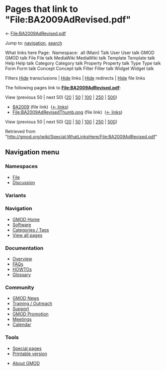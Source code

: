 <div id="mw-page-base" class="noprint">

</div>

<div id="mw-head-base" class="noprint">

</div>

<div id="content" class="mw-body" role="main">

<span id="top"></span>

<div id="mw-js-message" style="display:none;">

</div>



# <span dir="auto">Pages that link to "File:BA2009AdRevised.pdf"</span>

<div id="bodyContent">

<div id="contentSub">

←
[File:BA2009AdRevised.pdf](/wiki/File:BA2009AdRevised.pdf "File:BA2009AdRevised.pdf")

</div>

<div id="jump-to-nav" class="mw-jump">

Jump to: [navigation](#mw-navigation), [search](#p-search)

</div>

<div id="mw-content-text">

What links here Page:  Namespace:  all (Main) Talk User User talk GMOD
GMOD talk File File talk MediaWiki MediaWiki talk Template Template talk
Help Help talk Category Category talk Property Property talk Type Type
talk Form Form talk Concept Concept talk Filter Filter talk Widget
Widget talk

Filters
[Hide](/mediawiki/index.php?title=Special:WhatLinksHere/File:BA2009AdRevised.pdf&hidetrans=1 "Special:WhatLinksHere/File:BA2009AdRevised.pdf")
transclusions \|
[Hide](/mediawiki/index.php?title=Special:WhatLinksHere/File:BA2009AdRevised.pdf&hidelinks=1 "Special:WhatLinksHere/File:BA2009AdRevised.pdf")
links \|
[Hide](/mediawiki/index.php?title=Special:WhatLinksHere/File:BA2009AdRevised.pdf&hideredirs=1 "Special:WhatLinksHere/File:BA2009AdRevised.pdf")
redirects \|
[Hide](/mediawiki/index.php?title=Special:WhatLinksHere/File:BA2009AdRevised.pdf&hideimages=1 "Special:WhatLinksHere/File:BA2009AdRevised.pdf")
file links

The following pages link to
**[File:BA2009AdRevised.pdf](/wiki/File:BA2009AdRevised.pdf "File:BA2009AdRevised.pdf")**:

View (previous 50 \| next 50)
([20](/mediawiki/index.php?title=Special:WhatLinksHere/File:BA2009AdRevised.pdf&limit=20 "Special:WhatLinksHere/File:BA2009AdRevised.pdf")
\|
[50](/mediawiki/index.php?title=Special:WhatLinksHere/File:BA2009AdRevised.pdf&limit=50 "Special:WhatLinksHere/File:BA2009AdRevised.pdf")
\|
[100](/mediawiki/index.php?title=Special:WhatLinksHere/File:BA2009AdRevised.pdf&limit=100 "Special:WhatLinksHere/File:BA2009AdRevised.pdf")
\|
[250](/mediawiki/index.php?title=Special:WhatLinksHere/File:BA2009AdRevised.pdf&limit=250 "Special:WhatLinksHere/File:BA2009AdRevised.pdf")
\|
[500](/mediawiki/index.php?title=Special:WhatLinksHere/File:BA2009AdRevised.pdf&limit=500 "Special:WhatLinksHere/File:BA2009AdRevised.pdf"))

- [BA2009](/wiki/BA2009 "BA2009") (file link) ‎
  <span class="mw-whatlinkshere-tools">([←
  links](/mediawiki/index.php?title=Special:WhatLinksHere&target=BA2009 "Special:WhatLinksHere"))</span>
- [File:BA2009AdRevisedThumb.png](/wiki/File:BA2009AdRevisedThumb.png "File:BA2009AdRevisedThumb.png")
  (file link) ‎ <span class="mw-whatlinkshere-tools">([←
  links](/mediawiki/index.php?title=Special:WhatLinksHere&target=File%3ABA2009AdRevisedThumb.png "Special:WhatLinksHere"))</span>

View (previous 50 \| next 50)
([20](/mediawiki/index.php?title=Special:WhatLinksHere/File:BA2009AdRevised.pdf&limit=20 "Special:WhatLinksHere/File:BA2009AdRevised.pdf")
\|
[50](/mediawiki/index.php?title=Special:WhatLinksHere/File:BA2009AdRevised.pdf&limit=50 "Special:WhatLinksHere/File:BA2009AdRevised.pdf")
\|
[100](/mediawiki/index.php?title=Special:WhatLinksHere/File:BA2009AdRevised.pdf&limit=100 "Special:WhatLinksHere/File:BA2009AdRevised.pdf")
\|
[250](/mediawiki/index.php?title=Special:WhatLinksHere/File:BA2009AdRevised.pdf&limit=250 "Special:WhatLinksHere/File:BA2009AdRevised.pdf")
\|
[500](/mediawiki/index.php?title=Special:WhatLinksHere/File:BA2009AdRevised.pdf&limit=500 "Special:WhatLinksHere/File:BA2009AdRevised.pdf"))

</div>

<div class="printfooter">

Retrieved from
"<http://gmod.org/wiki/Special:WhatLinksHere/File:BA2009AdRevised.pdf>"

</div>

<div id="catlinks" class="catlinks catlinks-allhidden">

</div>

<div class="visualClear">

</div>

</div>

</div>

<div id="mw-navigation">

## Navigation menu

<div id="mw-head">



<div id="left-navigation">

<div id="p-namespaces" class="vectorTabs" role="navigation"
aria-labelledby="p-namespaces-label">

### Namespaces

- <span id="ca-nstab-image"><a href="/wiki/File:BA2009AdRevised.pdf" accesskey="c"
  title="View the file page [c]">File</a></span>
- <span id="ca-talk"><a
  href="/mediawiki/index.php?title=File_talk:BA2009AdRevised.pdf&amp;action=edit&amp;redlink=1"
  accesskey="t"
  title="Discussion about the content page [t]">Discussion</a></span>

</div>

<div id="p-variants" class="vectorMenu emptyPortlet" role="navigation"
aria-labelledby="p-variants-label">

### 

### Variants[](#)

<div class="menu">

</div>

</div>

</div>

<div id="right-navigation">





</div>



</div>

</div>

</div>

<div id="mw-panel">

<div id="p-logo" role="banner">

<a href="/wiki/Main_Page"
style="background-image: url(http://gmod.org/images/GMOD-cogs.png);"
title="Visit the main page"></a>

</div>

<div id="p-Navigation" class="portal" role="navigation"
aria-labelledby="p-Navigation-label">

### Navigation

<div class="body">

- <span id="n-GMOD-Home">[GMOD Home](/wiki/Main_Page)</span>
- <span id="n-Software">[Software](/wiki/GMOD_Components)</span>
- <span id="n-Categories-.2F-Tags">[Categories /
  Tags](/wiki/Categories)</span>
- <span id="n-View-all-pages">[View all
  pages](/wiki/Special:AllPages)</span>

</div>

</div>

<div id="p-Documentation" class="portal" role="navigation"
aria-labelledby="p-Documentation-label">

### Documentation

<div class="body">

- <span id="n-Overview">[Overview](/wiki/Overview)</span>
- <span id="n-FAQs">[FAQs](/wiki/Category:FAQ)</span>
- <span id="n-HOWTOs">[HOWTOs](/wiki/Category:HOWTO)</span>
- <span id="n-Glossary">[Glossary](/wiki/Glossary)</span>

</div>

</div>

<div id="p-Community" class="portal" role="navigation"
aria-labelledby="p-Community-label">

### Community

<div class="body">

- <span id="n-GMOD-News">[GMOD News](/wiki/GMOD_News)</span>
- <span id="n-Training-.2F-Outreach">[Training /
  Outreach](/wiki/Training_and_Outreach)</span>
- <span id="n-Support">[Support](/wiki/Support)</span>
- <span id="n-GMOD-Promotion">[GMOD
  Promotion](/wiki/GMOD_Promotion)</span>
- <span id="n-Meetings">[Meetings](/wiki/Meetings)</span>
- <span id="n-Calendar">[Calendar](/wiki/Calendar)</span>

</div>

</div>

<div id="p-tb" class="portal" role="navigation"
aria-labelledby="p-tb-label">

### Tools

<div class="body">

- <span id="t-specialpages"><a href="/wiki/Special:SpecialPages" accesskey="q"
  title="A list of all special pages [q]">Special pages</a></span>
- <span id="t-print"><a
  href="/mediawiki/index.php?title=Special:WhatLinksHere/File:BA2009AdRevised.pdf&amp;printable=yes"
  rel="alternate" accesskey="p"
  title="Printable version of this page [p]">Printable version</a></span>

</div>

</div>

</div>

</div>

<div id="footer" role="contentinfo">

- <span id="footer-places-about">[About
  GMOD](/wiki/GMOD:About "GMOD:About")</span>

<!-- -->






</div>
